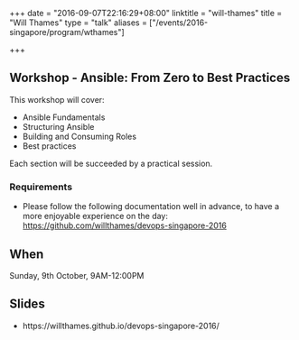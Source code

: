 +++
date = "2016-09-07T22:16:29+08:00"
linktitle = "will-thames"
title = "Will Thames"
type = "talk"
aliases = ["/events/2016-singapore/program/wthames"]

+++

<div class="span-15  ">
  <div class="span-15  last ">
  <h2>Workshop - Ansible: From Zero to Best Practices</h2>
  <p>
  This workshop will cover:
  </p>
  <ul>
  <li>Ansible Fundamentals
  <li>Structuring Ansible
  <li>Building and Consuming Roles
  <li>Best practices
  </ul>

  Each section will be succeeded by a practical session.

  <h3>Requirements</h2>
  <ul>
    <li>Please follow the following documentation well in advance, to have a more enjoyable experience on the day:
    <a href="https://github.com/willthames/devops-singapore-2016" target="_blank">https://github.com/willthames/devops-singapore-2016</a>
  </ul>

  <h2>When</h2>
  <p><time datetime="2016-10-09T08:00">Sunday, 9th October, 9AM-12:00PM</time></p>

  <h2>Slides</h2>
  <ul>
    <li>https://willthames.github.io/devops-singapore-2016/
  </ul>
  </div>
</div>
